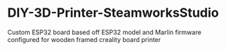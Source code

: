 # DIY-3D-Printer-SteamworksStudio
Custom ESP32 board based off ESP32 model and Marlin firmware configured for wooden framed creality board printer
